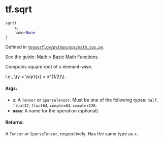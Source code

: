 <div itemscope itemtype="http://developers.google.com/ReferenceObject">
<meta itemprop="name" content="tf.sqrt" />
</div>

# tf.sqrt

``` python
sqrt(
    x,
    name=None
)
```



Defined in [`tensorflow/python/ops/math_ops.py`](https://www.tensorflow.org/code/tensorflow/python/ops/math_ops.py).

See the guide: [Math > Basic Math Functions](../../../api_guides/python/math_ops.md#Basic_Math_Functions)

Computes square root of x element-wise.

I.e., \\(y = \sqrt{x} = x^{1/2}\\).

#### Args:

* <b>`x`</b>: A `Tensor` or `SparseTensor`. Must be one of the following types: `half`,
    `float32`, `float64`, `complex64`, `complex128`.
* <b>`name`</b>: A name for the operation (optional).


#### Returns:

  A `Tensor` or `SparseTensor`, respectively. Has the same type as `x`.